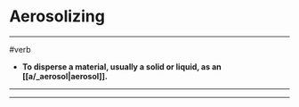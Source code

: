 # Aerosolizing
---
#verb
- **To disperse a material, usually a solid or liquid, as an [[a/_aerosol|aerosol]].**
---
---
